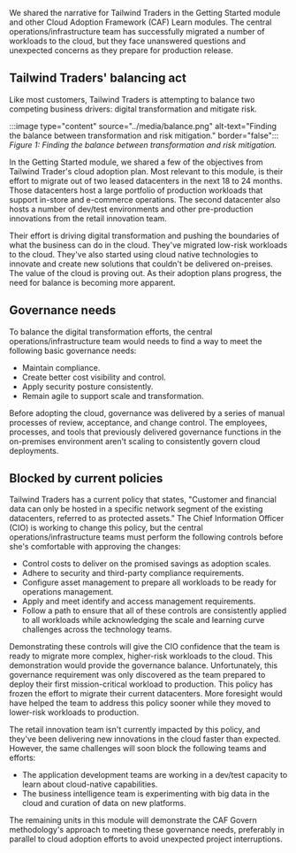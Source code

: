 We shared the narrative for Tailwind Traders in the Getting Started module and other Cloud Adoption Framework (CAF) Learn modules. The central operations/infrastructure team has successfully migrated a number of workloads to the cloud, but they face unanswered questions and unexpected concerns as they prepare for production release.

## Tailwind Traders' balancing act

Like most customers, Tailwind Traders is attempting to balance two competing business drivers: digital transformation and mitigate risk.

:::image type="content" source="../media/balance.png" alt-text="Finding the balance between transformation and risk mitigation." border="false":::
_Figure 1: Finding the balance between transformation and risk mitigation._

In the Getting Started module, we shared a few of the objectives from Tailwind Trader's cloud adoption plan. Most relevant to this module, is their effort to migrate out of two leased datacenters in the next 18 to 24 months. Those datacenters host a large portfolio of production workloads that support in-store and e-commerce operations. The second datacenter also hosts a number of dev/test environments and other pre-production innovations from the retail innovation team.

Their effort is driving digital transformation and pushing the boundaries of what the business can do in the cloud. They've migrated low-risk workloads to the cloud. They've also started using cloud native technologies to innovate and create new solutions that couldn't be delivered on-preises. The value of the cloud is proving out. As their adoption plans progress, the need for balance is becoming more apparent.

## Governance needs

To balance the digital transformation efforts, the central operations/infrastructure team would needs to find a way to meet the following basic governance needs:

- Maintain compliance.
- Create better cost visibility and control.
- Apply security posture consistently.
- Remain agile to support scale and transformation.

Before adopting the cloud, governance was delivered by a series of manual processes of review, acceptance, and change control. The employees, processes, and tools that previously delivered governance functions in the on-premises environment aren't scaling to consistently govern cloud deployments.

## Blocked by current policies

Tailwind Traders has a current policy that states, "Customer and financial data can only be hosted in a specific network segment of the existing datacenters, referred to as protected assets." The Chief Information Officer (CIO) is working to change this policy, but the central operations/infrastructure teams must perform the following controls before she's comfortable with approving the changes:

- Control costs to deliver on the promised savings as adoption scales.
- Adhere to security and third-party compliance requirements.
- Configure asset management to prepare all workloads to be ready for operations management.
- Apply and meet identify and access management requirements.
- Follow a path to ensure that all of these controls are consistently applied to all workloads while acknowledging the scale and learning curve challenges across the technology teams.

Demonstrating these controls will give the CIO confidence that the team is ready to migrate more complex, higher-risk workloads to the cloud. This demonstration would provide the governance balance. Unfortunately, this governance requirement was only discovered as the team prepared to deploy their first mission-critical workload to production. This policy has frozen the effort to migrate their current datacenters. More foresight would have helped the team to address this policy sooner while they moved to lower-risk workloads to production.



The retail innovation team isn't currently impacted by this policy, and they've been delivering new innovations in the cloud faster than expected. However, the same challenges will soon block the following teams and efforts:

- The application development teams are working in a dev/test capacity to learn about cloud-native capabilities.
- The business intelligence team is experimenting with big data in the cloud and curation of data on new platforms.

The remaining units in this module will demonstrate the CAF Govern methodology's approach to meeting these governance needs, preferably in parallel to cloud adoption efforts to avoid unexpected project interruptions.
